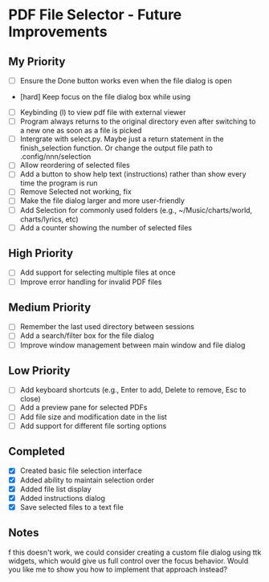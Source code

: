 # PDF File Selector - Future Improvements

## My Priority
- [ ] Ensure the Done button works even when the file dialog is open
- [hard] Keep focus on the file dialog box while using
- [ ] Keybinding (l) to view pdf file with external viewer  
- [ ] Program always returns to the original directory even after switching to a new one as soon as a file is picked 
- [ ] Intergrate with select.py. Maybe just a return statement in the finish_selection function.  Or change the output file path to .config/nnn/selection 
- [ ] Allow reordering of selected files
- [ ] Add a button to show help text (instructions) rather than show every time the program is run
- [ ] Remove Selected not working, fix
- [ ] Make the file dialog larger and more user-friendly
- [ ] Add Selection for commonly used folders (e.g., ~/Music/charts/world, charts/lyrics, etc)
- [ ] Add a counter showing the number of selected files

## High Priority
- [ ] Add support for selecting multiple files at once
- [ ] Improve error handling for invalid PDF files

## Medium Priority
- [ ] Remember the last used directory between sessions
- [ ] Add a search/filter box for the file dialog
- [ ] Improve window management between main window and file dialog

## Low Priority
- [ ] Add keyboard shortcuts (e.g., Enter to add, Delete to remove, Esc to close)
- [ ] Add a preview pane for selected PDFs
- [ ] Add file size and modification date in the list
- [ ] Add support for different file sorting options

## Completed
- [x] Created basic file selection interface
- [x] Added ability to maintain selection order
- [x] Added file list display
- [x] Added instructions dialog
- [x] Save selected files to a text file

## Notes
f this doesn't work, we could consider creating a custom file dialog using ttk widgets, which would give us full control over the focus behavior. Would you like me to show you how to implement that approach instead?